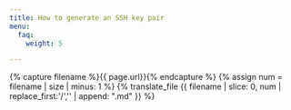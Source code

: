 ```yaml
---
title: How to generate an SSH key pair
menu:
  faq:
    weight: 5

---
```

{% capture filename %}{{ page.url}}{% endcapture %}
 {% assign num = filename | size | minus: 1 %}
 {% translate_file {{ filename | slice: 0, num | replace_first:'/','' | append: ".md" }} %}